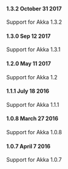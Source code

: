 #### 1.3.2 October 31 2017 ####
Support for Akka 1.3.2

#### 1.3.0 Sep 12 2017 ####
Support for Akka 1.3.1

#### 1.2.0 May 11 2017 ####
Support for Akka 1.2

#### 1.1.1 July 18 2016 ####

Support for Akka 1.1.1

#### 1.0.8 March 27 2016 ####

Support for Akka 1.0.8

#### 1.0.7 April 7 2016 ####

Support for Akka 1.0.7